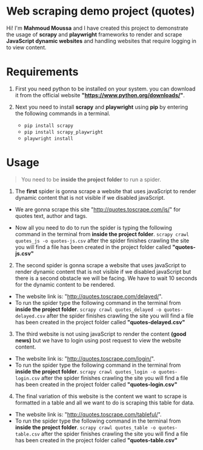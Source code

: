 # Web scraping demo project (quotes)

Hi! I'm **Mahmoud Moussa** and I have created this project to demonstrate the usage of **scrapy**  and **playwright** frameworks to render and scrape **JavaScript dynamic websites** and handling websites that require logging in to view content.

# Requirements

 1. First you need python to be installed on your system. you can download it from the official website **"https://www.python.org/downloads/"**.
 2. Next you need to install **scrapy** and **playwright** using **pip** by entering the following commands in a terminal.
 
    - `pip install scrapy`
    - `pip install scrapy_playwright`
    - `playwright install`

# Usage

> You need to be **inside the project folder** to run a spider.
1. The **first** spider is gonna scrape a website that uses javaScript to render dynamic content that is not visible if we disabled javaScript. 
- We are gonna scrape this site "http://quotes.toscrape.com/js/" for quotes text, author and tags.
 
 - Now all you need to do to run the spider is typing the following command in the terminal from **inside the project folder**.
`scrapy crawl quotes_js -o quotes-js.csv`
 after the spider finishes crawling the site you will find a file has been created in the project folder called **"quotes-js.csv"**

2. The second spider is gonna scrape a website that uses javaScript to render dynamic content that is not visible if we disabled javaScript but there is a second obstacle we will be facing. We have to wait 10 seconds for the dynamic content to be rendered. 
- The website link is: "http://quotes.toscrape.com/delayed/".
 - To run the spider type the following command in the terminal from **inside the project folder**.
`scrapy crawl quotes_delayed -o quotes-delayed.csv`
 after the spider finishes crawling the site you will find a file has been created in the project folder called **"quotes-delayed.csv"**
3. The third website is not using javaScript to render the content **(good news)** but we have to login using post request to view the website content.
- The website link is: "http://quotes.toscrape.com/login/".
 - To run the spider type the following command in the terminal from **inside the project folder**.
`scrapy crawl quotes_login -o quotes-login.csv`
 after the spider finishes crawling the site you will find a file has been created in the project folder called **"quotes-login.csv"**
4. The final variation of this website is the content we want to scrape is formatted in a table and all we want to do is scraping this table for data.
- The website link is: "http://quotes.toscrape.com/tableful/".
 - To run the spider type the following command in the terminal from **inside the project folder**.
`scrapy crawl quotes_table -o quotes-table.csv`
 after the spider finishes crawling the site you will find a file has been created in the project folder called **"quotes-table.csv"**